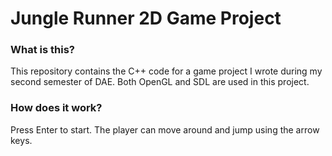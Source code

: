 # Jungle Runner 2D Game Project

### What is this?
This repository contains the C++ code for a game project I wrote during my second semester of DAE.
Both OpenGL and SDL are used in this project.

### How does it work?
Press Enter to start.
The player can move around and jump using the arrow keys. 
